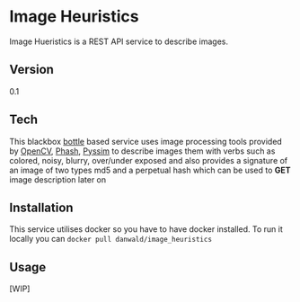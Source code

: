 Image Heuristics
================

Image Hueristics is a REST API service to describe images.

Version
----

0.1

Tech
-----------

This blackbox [bottle](http://bottlepy.org/docs/dev/index.html) based service uses image processing tools provided by [OpenCV](http://opencv.org/), [Phash](http://www.phash.org/), [Pyssim](https://pypi.python.org/pypi/pyssim) to describe images them with verbs such as colored, noisy, blurry, over/under exposed and also provides a signature of an image of two types md5 and a perpetual hash which can be used to **GET** image description later on

Installation
--------------

This service utilises docker so you have to have docker installed. To run it locally you can ```docker pull danwald/image_heuristics``` 

Usage
-----
[WIP]
